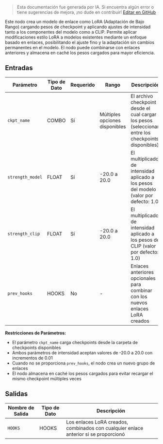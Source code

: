 > Esta documentación fue generada por IA. Si encuentra algún error o tiene sugerencias de mejora, ¡no dude en contribuir! [Editar en GitHub](https://github.com/Comfy-Org/embedded-docs/blob/main/comfyui_embedded_docs/docs/CreateHookModelAsLora/es.md)

Este nodo crea un modelo de enlace como LoRA (Adaptación de Bajo Rango) cargando pesos de checkpoint y aplicando ajustes de intensidad tanto a los componentes del modelo como a CLIP. Permite aplicar modificaciones estilo LoRA a modelos existentes mediante un enfoque basado en enlaces, posibilitando el ajuste fino y la adaptación sin cambios permanentes en el modelo. El nodo puede combinarse con enlaces anteriores y almacena en caché los pesos cargados para mayor eficiencia.

## Entradas

| Parámetro | Tipo de Dato | Requerido | Rango | Descripción |
|-----------|-----------|----------|-------|-------------|
| `ckpt_name` | COMBO | Sí | Múltiples opciones disponibles | El archivo checkpoint desde el cual cargar los pesos (seleccionar entre los checkpoints disponibles) |
| `strength_model` | FLOAT | Sí | -20.0 a 20.0 | El multiplicador de intensidad aplicado a los pesos del modelo (valor por defecto: 1.0) |
| `strength_clip` | FLOAT | Sí | -20.0 a 20.0 | El multiplicador de intensidad aplicado a los pesos de CLIP (valor por defecto: 1.0) |
| `prev_hooks` | HOOKS | No | - | Enlaces anteriores opcionales para combinar con los nuevos enlaces LoRA creados |

**Restricciones de Parámetros:**

- El parámetro `ckpt_name` carga checkpoints desde la carpeta de checkpoints disponibles
- Ambos parámetros de intensidad aceptan valores de -20.0 a 20.0 con incrementos de 0.01
- Cuando no se proporciona `prev_hooks`, el nodo crea un nuevo grupo de enlaces
- El nodo almacena en caché los pesos cargados para evitar recargar el mismo checkpoint múltiples veces

## Salidas

| Nombre de Salida | Tipo de Dato | Descripción |
|-------------|-----------|-------------|
| `HOOKS` | HOOKS | Los enlaces LoRA creados, combinados con cualquier enlace anterior si se proporcionó |
